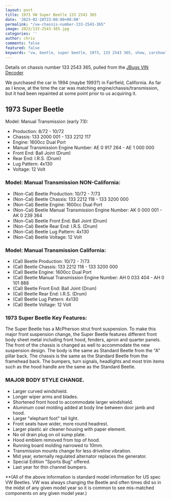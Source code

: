 ```yaml
---
layout: post
title: 1973 VW Super Beetle 133 2543 365
date: '2023-02-28T23:00:00+00:00'
permalink: "/vw-chassis-number-133-2543-365"
image: 2023/133-2543-365.jpg
categories: ''
author: chris
comments: false
featured: false
keywords: "vw, beetle, super beetle, 1973, 133 2543 365, show, carshow"
---
```

Details on chassis number 133 2543 365, pulled from the [JBugs VIN Decoder](https://www.jbugs.com/category/vw-vin.html)

We purchased the car in 1994 (maybe 1993?) in Fairfield, California. As far as I know, at the time the car was matching engine/chassis/transmission, but it had been repainted at some point prior to us acquiring it.

## 1973 Super Beetle

Model: Manual Transmission (early 73):
- Production: 8/72 - 10/72
- Chassis: 133 2000 001 - 133 2212 117
- Engine: 1600cc Dual Port
- Manual Transmission Engine Number: AE 0 917 264 - AE 1 000 000
- Front End: Ball Joint (Drum)
- Rear End: I.R.S. (Drum)
- Lug Pattern: 4x130
- Voltage: 12 Volt

### Model: Manual Transmission NON-California:
- (Non-Cal) Beetle Production: 10/72 - 7/73
- (Non-Cal) Beetle Chassis: 133 2212 118 - 133 3200 000
- (Non-Cal) Beetle Engine: 1600cc Dual Port
- (Non-Cal) Beetle Manual Transmission Engine Number: AK 0 000 001 - AK 0 239 364
- (Non-Cal) Beetle Front End: Ball Joint (Drum)
- (Non-Cal) Beetle Rear End: I.R.S. (Drum)
- (Non-Cal) Beetle Lug Pattern: 4x130
- (Non-Cal) Beetle Voltage: 12 Volt

### Model: Manual Transmission California:
- (Cal) Beetle Production: 10/72 - 7/73
- (Cal) Beetle Chassis: 133 2212 118 - 133 3200 000
- (Cal) Beetle Engine: 1600cc Dual Port
- (Cal) Beetle Manual Transmission Engine Number: AH 0 033 404 - AH 0 101 888
- (Cal) Beetle Front End: Ball Joint (Drum)
- (Cal) Beetle Rear End: I.R.S. (Drum)
- (Cal) Beetle Lug Pattern: 4x130
- (Cal) Beetle Voltage: 12 Volt


### 1973 Super Beetle Key Features:
The Super Beetle has a McPherson strut front suspension. To make this major front suspension change, the Super Beetle features different front body sheet metal including front hood, fenders, apron and quarter panels. The front of the chassis is changed as well to accommodate the new suspension design. The body is the same as Standard Beetle from the "A" pillar back. The chassis is the same as the Standard Beetle from the framehead back. The bumpers, turn signals, headlights and most trim items such as the hood handle are the same as the Standard Beetle.

### MAJOR BODY STYLE CHANGE.
- Larger curved windshield.
- Longer wiper arms and blades.
- Shortened front hood to accommodate larger windshield.
- Aluminum cowl molding added at body line between door jamb and hood.
- Larger "elephant foot" tail light.
- Front seats have wider, more round headrest.
- Larger plastic air cleaner housing with paper element.
- No oil drain plug on oil sump plate.
- Hood emblem removed from top of hood.
- Running board molding narrowed to 10mm.
- Transmission mounts change for less driveline vibration.
- Mid year, externally regulated alternator replaces the generator.
- Special Edition "Sports Bug" offered.
- Last year for thin channel bumpers.


**(All of the above information is standard model information for US spec VW Beetles. VW was always changing the Beetle and often times did so in the midst of any given model year so it is common to see mis-matched components on any given model year.)
